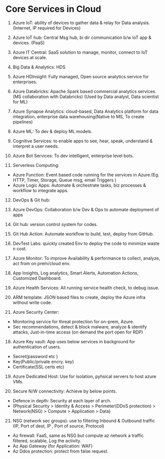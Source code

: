 # Core Services in Cloud

1. Azure IoT: ability of devices to gather data & relay for Data analysis. (Internet, IP required for Devices)
2. Azure IoT hub: Central Msg hub, bi dir communication b/w IoT app & devices. (PaaS)
3. Azure IT Central: SaaS solution to manage, monitor, connect to IoT devices at scale.
4. Big Data & Analytics: HDS

5. Azure HDInsight: Fully managed, Open source analytics service for enterprises.
6. Azure Databricks: Apache Spark based commercial analytics services.(MS collaboration with Databricks) (Used by Data analyst, Data scientist for ML)
7. Azure Synapse Analytics: cloud-based, Data Analytics platform for data integration, enterprise data warehousing(Native to MS, To create pipelines)
8. Azure ML: To dev & deploy ML models.
9. Cognitive Services: to enable apps to see, hear, speak, understand & interpret a user needs.
10. Azure Bot Services: To dev intelligent, enterprise level bots.

11. Serverless Computing:
- Azure Function: Event based code running for the services in Azure.(Eg. HTTP, Timer, Storage, Queue msg, email Triggers )
- Azure Logic Apps: Automate & orchestrate tasks, biz processes & workflow to integrate apps.

12. DevOps & Git hub:
1. Azure DevOps: Collaboration b/w Dev & Ops to automate deployment of apps
2. Git hub: version control system for codes.
3. Git Hub Action: Automate workflow to build, test, deploy from GitHub.
4. DevTest Labs: quickly created Env to deploy the code to minimize waste n cost.

13. Azure Monitor: To improve Availability & performance to collect, analyze, act from on prem/cloud env.
14. App Insights, Log analytics, Smart Alerts, Automation Actions, Customized Dashboard. 
15. Azure Health Services: All running service health check, to debug issue.
16. ARM template: JSON based files to create, deploy the Azure infra without write code.

17. Azure Security Center: 
- Monitoring service for threat protection for on-prem, Azure.
- Sec recommendations, detect & block malware, analyze & identify attacks, Just-in-time access (on demand the port open for RDP)
	
18. Azure Key vault: App uses below services in background for authentication of users.
- Secret(password etc )
- Key(Public/private encry. key)
- Certificate(SSL certs etc)
	
19. Azure Dedicated Host: Use for isolation, pyhsical servers to host azure VMs.

20. Secure N/W connectivity: Achieve by below points.
- Defence in depth: Security at each layer of arch. 
- (Physical Security > Identity & Access > Perimeter(DDoS protection) > Network(NSG) > Compute > Application > Data)

21. NSG (network sec groups): use to filtering Inbound & Outbound traffic (IP, Port of dest, IP , Port of source, Protocol)
- Az firewall: FaaS, same as NSG but compute az network a traffic filtered, scalable, Log the activity. 
- Az App Gateway (for Application: WAF)
- Az Ddos protection: protect from false request.

